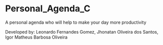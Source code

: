 # Personal_Agenda_C

A personal agenda who will help to make your day more productivity

Developed by: Leonardo Fernandes Gomez, Jhonatan Oliveira dos Santos, Igor Matheus Barbosa Oliveira 
